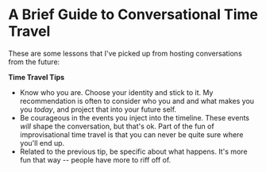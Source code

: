 A Brief Guide to Conversational Time Travel
===========================================

These are some lessons that I've picked up from hosting conversations from the future:

**Time Travel Tips**
- Know who you are. Choose your identity and stick to it. My recommendation is often to consider who you and and what makes you you *today*, and project that into your future self.
- Be courageous in the events you inject into the timeline. These events *will* shape the conversation, but that's ok. Part of the fun of improvisational time travel is that you can never be quite sure where you'll end up.
- Related to the previous tip, be specific about what happens. It's more fun that way -- people have more to riff off of.
